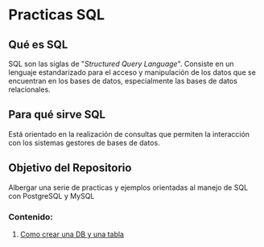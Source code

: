 # Practicas SQL

## Qué es SQL

SQL son las siglas de "_Structured Query Language_". Consiste en un lenguaje estandarizado para el acceso y manipulación de los datos que se encuentran en los bases de datos, especialmente las bases de datos relacionales.

## Para qué sirve SQL
Está orientado en la realización de consultas que permiten la interacción con los sistemas gestores de bases de datos.

## Objetivo del Repositorio
Albergar una serie de practicas y ejemplos orientadas al manejo de SQL con PostgreSQL y MySQL

### Contenido:
1. [Como crear una DB y una tabla](#)

